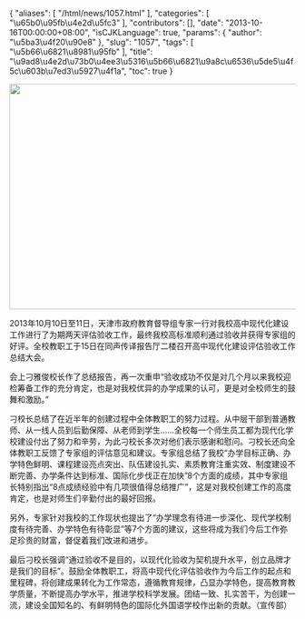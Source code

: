 {
    "aliases": [
        "/html/news/1057.html"
    ],
    "categories": [
        "\u65b0\u95fb\u4e2d\u5fc3"
    ],
    "contributors": [],
    "date": "2013-10-16T00:00:00+08:00",
    "isCJKLanguage": true,
    "params": {
        "author": "\u5ba3\u4f20\u90e8"
    },
    "slug": "1057",
    "tags": [
        "\u5b66\u6821\u8981\u95fb"
    ],
    "title": "\u9ad8\u4e2d\u73b0\u4ee3\u5316\u5b66\u6821\u9a8c\u6536\u5de5\u4f5c\u603b\u7ed3\u5927\u4f1a",
    "toc": true
}


<img
    src="https://cdn.tfls.online/mirror/full/6e8557ab425787f906cc3a0fa6d0d0cf14f867e5.jpg"
    style="display:block;margin-left:auto;margin-right:auto;"
    decoding="async"
    fetchpriority="auto"
    loading="lazy"
    height="397"
    width="600"
/>




2013年10月10日至11日，天津市政府教育督导组专家一行对我校高中现代化建设工作进行了为期两天评估验收工作，最终我校高标准顺利通过验收并获得专家组的好评。全校教职工于15日在同声传译报告厅二楼召开高中现代化建设评估验收工作总结大会。




会上刁雅俊校长作了总结报告，再一次重申“验收成功不仅是对几个月以来我校迎检筹备工作的充分肯定，也是对我校优异的办学成果的认可，更是对全校师生的鼓舞和激励。”




刁校长总结了在近半年的创建过程中全体教职工的努力过程。从中层干部到普通教师、从一线人员到后勤保障、从老师到学生……全校每一个师生员工都为现代化学校建设付出了努力和辛劳，为此刁校长多次对他们表示感谢和慰问。刁校长还向全体教职工反馈了专家组的评估意见和建议。专家组总结了我校“办学目标正确、办学特色鲜明、课程建设亮点突出、队伍建设扎实、素质教育注重实效、制度建设不断完善、办学条件达到标准、国际化步伐正在加快”8个方面的成绩，其中专家组长特别指出“8点成绩经验中有几项很值得总结推广”，这是对我校创建工作的高度肯定，也是对师生们辛勤付出的最好回报。




另外，专家针对我校的工作现状也提出了“办学理念有待进一步深化、现代学校制度有待完善、办学特色有待彰显”等7个方面的建议，这些将成为我们今后工作弥足珍贵的财富，督促着我们改进和进步。




最后刁校长强调“通过验收不是目的，以现代化验收为契机提升水平，创立品牌才是我们的目标”。鼓励全体教职工，将高中现代化评估验收作为今后工作的起点和里程碑，将创建成果转化为工作常态，遵循教育规律，凸显办学特色，提高教育教学质量，不断提高办学水平，推进学校科学发展。团结一致、扎实苦干，为创建一流，建设全国知名的、有鲜明特色的国际化外国语学校作出新的贡献。（宣传部）


